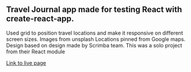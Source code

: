 ## Travel Journal app made for testing React with create-react-app. 

Used grid to position travel locations and make it responsive on different screen sizes. 
Images from unsplash
Locations pinned from Google maps. 
Design based on design made by Scrimba team. 
This was a solo project from their React module

[Link to live page](marijedb.github.io/travel-journal/)


